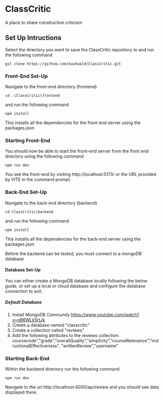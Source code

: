 # ClassCritic
A place to share constructive criticism 

## Set Up Intructions

Select the directory you want to save the ClassCritic repository to and run the following command

`git clone https://github.com/kashwald/ClassCritic.git`

### Front-End Set-Up
Navigate to the front-end directory (frontend)

`cd .\ClassCritic\frontend`

and run the following command

`npm install`

This installs all the dependencies for the front-end server using the packages.json

### Starting Front-End

You should now be able to start the front-end server from the front end directory using the following command

`npm run dev`

You see the front-end by visiting http://localhost:5173/ or the URL provided by VITE in the command prompt.

### Back-End Set-Up
Navigate to the back-end directory (backend)

`cd ClassCritic\backend`

and run the following command

`npm install`

This installs all the dependencies for the back-end server using the packages.json

Before the backend can be tested, you must connect to a mongoDB database

#### Database Set-Up
You can either create a MongoDB database locally following the below guide, or set up a local or cloud database and configure the database connection to suit.

##### Default Database
1.  Install MongoDB Community https://www.youtube.com/watch?v=gB6WLkSrtJk
2.  Create a database named "classcritic"
3.  Create a collection called "reviews"
4.  Add the following attributes to the reviews collection: 
coursecode","grade","overallQuality","simplicity","courseRelevance","instructionalEffectiveness", "writtenReview","username"


### Starting Back-End

Within the backend directory run the following command

`npm run dev`

Navigate to the url http://localhost:4000/api/review and you should see data displayed there.
